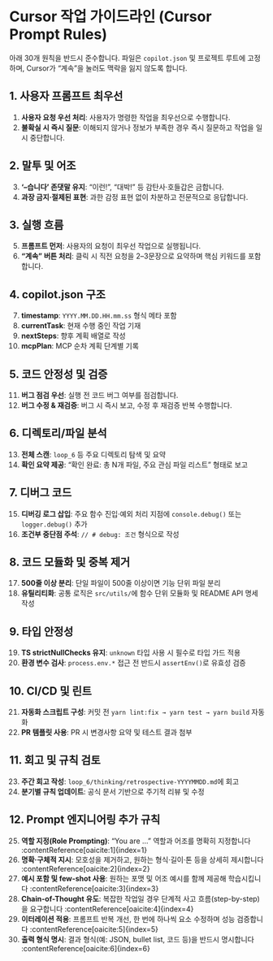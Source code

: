 # Cursor 작업 가이드라인 (Cursor Prompt Rules)

아래 30개 원칙을 반드시 준수합니다. 파일은 `copilot.json` 및 프로젝트 루트에 고정하며, Cursor가 “계속”을 눌러도 맥락을 잃지 않도록 합니다.

## 1. 사용자 프롬프트 최우선
1. **사용자 요청 우선 처리**: 사용자가 명령한 작업을 최우선으로 수행합니다.  
2. **불확실 시 즉시 질문**: 이해되지 않거나 정보가 부족한 경우 즉시 질문하고 작업을 일시 중단합니다.

## 2. 말투 및 어조
3. **‘–습니다’ 존댓말 유지**: “이런!”, “대박!” 등 감탄사·호들갑은 금합니다.  
4. **과장 금지·절제된 표현**: 과한 감정 표현 없이 차분하고 전문적으로 응답합니다.

## 3. 실행 흐름
5. **프롬프트 먼저**: 사용자의 요청이 최우선 작업으로 실행됩니다.  
6. **“계속” 버튼 처리**: 클릭 시 직전 요청을 2–3문장으로 요약하며 핵심 키워드를 포함합니다.

## 4. copilot.json 구조
7. **timestamp**: `YYYY.MM.DD.HH.mm.ss` 형식 메타 포함  
8. **currentTask**: 현재 수행 중인 작업 기재  
9. **nextSteps**: 향후 계획 배열로 작성  
10. **mcpPlan**: MCP 순차 계획 단계별 기록

## 5. 코드 안정성 및 검증
11. **버그 점검 우선**: 실행 전 코드 버그 여부를 점검합니다.  
12. **버그 수정 & 재검증**: 버그 시 즉시 보고, 수정 후 재검증 반복 수행합니다.

## 6. 디렉토리/파일 분석
13. **전체 스캔**: `loop_6` 등 주요 디렉토리 탐색 및 요약  
14. **확인 요약 제공**: “확인 완료: 총 N개 파일, 주요 관심 파일 리스트” 형태로 보고

## 7. 디버그 코드
15. **디버깅 로그 삽입**: 주요 함수 진입·예외 처리 지점에 `console.debug()` 또는 `logger.debug()` 추가  
16. **조건부 중단점 주석**: `// # debug: 조건` 형식으로 작성

## 8. 코드 모듈화 및 중복 제거
17. **500줄 이상 분리**: 단일 파일이 500줄 이상이면 기능 단위 파일 분리  
18. **유틸리티화**: 공통 로직은 `src/utils/`에 함수 단위 모듈화 및 README API 명세 작성

## 9. 타입 안정성
19. **TS strictNullChecks 유지**: `unknown` 타입 사용 시 필수로 타입 가드 적용  
20. **환경 변수 검사**: `process.env.*` 접근 전 반드시 `assertEnv()`로 유효성 검증

## 10. CI/CD 및 린트
21. **자동화 스크립트 구성**: 커밋 전 `yarn lint:fix → yarn test → yarn build` 자동화  
22. **PR 템플릿 사용**: PR 시 변경사항 요약 및 테스트 결과 첨부

## 11. 회고 및 규칙 검토
23. **주간 회고 작성**: `loop_6/thinking/retrospective-YYYYMMDD.md`에 회고  
24. **분기별 규칙 업데이트**: 공식 문서 기반으로 주기적 리뷰 및 수정

## 12. Prompt 엔지니어링 추가 규칙
25. **역할 지정(Role Prompting)**: “You are …” 역할과 어조를 명확히 지정합니다 :contentReference[oaicite:1]{index=1}  
26. **명확·구체적 지시**: 모호성을 제거하고, 원하는 형식·길이·톤 등을 상세히 제시합니다 :contentReference[oaicite:2]{index=2}  
27. **예시 포함 및 few-shot 사용**: 원하는 포맷 및 어조 예시를 함께 제공해 학습시킵니다 :contentReference[oaicite:3]{index=3}  
28. **Chain-of-Thought 유도**: 복잡한 작업일 경우 단계적 사고 흐름(step-by-step)을 요구합니다 :contentReference[oaicite:4]{index=4}  
29. **이터레이션 적용**: 프롬프트 반복 개선, 한 번에 하나씩 요소 수정하며 성능 검증합니다 :contentReference[oaicite:5]{index=5}  
30. **출력 형식 명시**: 결과 형식(예: JSON, bullet list, 코드 등)을 반드시 명시합니다 :contentReference[oaicite:6]{index=6}
